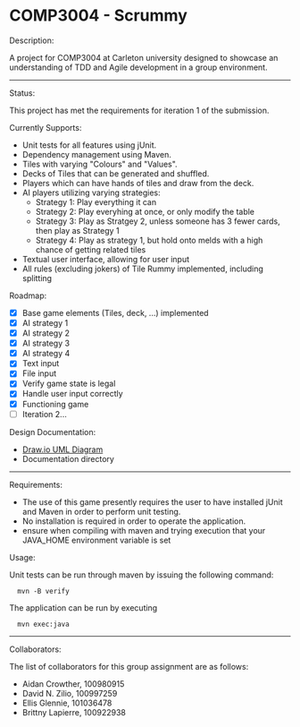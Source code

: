 # COMP3004 - Scrummy

Description:

  A project for COMP3004 at Carleton university designed to showcase an understanding of TDD and Agile development in a group environment.

***

Status:
  
   This project has met the requirements for iteration 1 of the submission.

   Currently Supports:

   - Unit tests for all features using jUnit.
   - Dependency management using Maven.
   - Tiles with varying "Colours" and "Values".
   - Decks of Tiles that can be generated and shuffled.
   - Players which can have hands of tiles and draw from the deck.
   - AI players utilizing varying strategies:
      - Strategy 1: Play everything it can
      - Strategy 2: Play everyhing at once, or only modify the table
      - Strategy 3: Play as Stratgey 2, unless someone has 3 fewer cards, then play as Strategy 1
      - Strategy 4: Play as strategy 1, but hold onto melds with a high chance of getting related tiles
   - Textual user interface, allowing for user input
   - All rules (excluding jokers) of Tile Rummy implemented, including splitting

Roadmap:

  - [X] Base game elements (Tiles, deck, ...) implemented
  - [X] AI strategy 1
  - [X] AI strategy 2
  - [X] AI strategy 3
  - [X] AI strategy 4
  - [X] Text input
  - [X] File input
  - [X] Verify game state is legal
  - [X] Handle user input correctly
  - [X] Functioning game
  - [ ] Iteration 2...

Design Documentation:

   - [Draw.io UML Diagram](https://drive.google.com/file/d/1Bs36zHr1ql-CJrYGhb1J1I1Hmx0dcjDD/view?usp=sharing)
   - Documentation directory

***

Requirements:

   - The use of this game presently requires the user to have installed jUnit and Maven in order to perform unit testing.
   - No installation is required in order to operate the application.
   - ensure when compiling with maven and trying execution that your JAVA_HOME environment variable is set

Usage:

   Unit tests can be run through maven by issuing the following command:

      mvn -B verify

   The application can be run by executing

      mvn exec:java

***

Collaborators:

   The list of collaborators for this group assignment are as follows:

   - Aidan Crowther,    100980915
   - David N. Zilio,    100997259
   - Ellis Glennie,     101036478
   - Brittny Lapierre,  100922938

